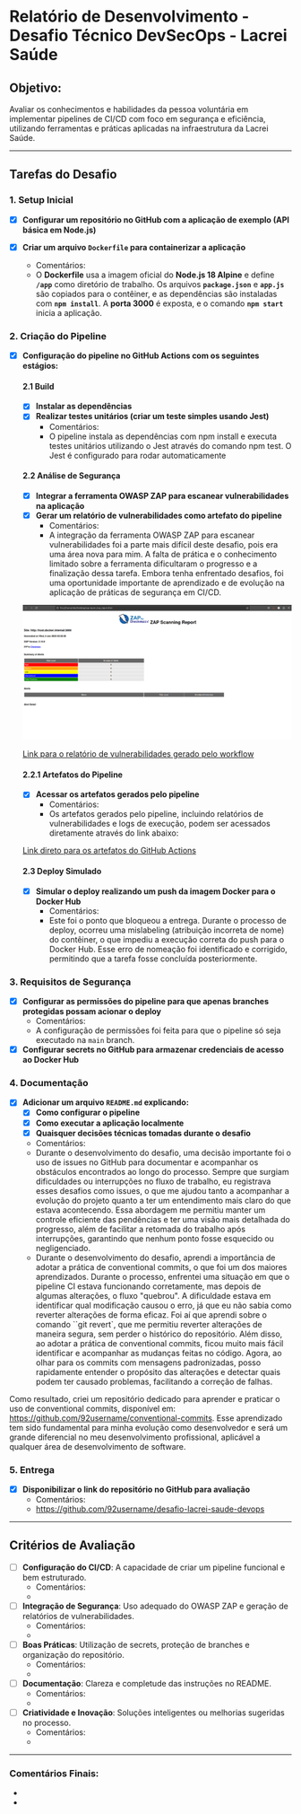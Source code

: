 # Relatório de Desenvolvimento - Desafio Técnico DevSecOps - Lacrei Saúde

## Objetivo:
Avaliar os conhecimentos e habilidades da pessoa voluntária em implementar pipelines de CI/CD com foco em segurança e eficiência, utilizando ferramentas e práticas aplicadas na infraestrutura da Lacrei Saúde.

---

## Tarefas do Desafio

### 1. **Setup Inicial**
- [x] **Configurar um repositório no GitHub com a aplicação de exemplo (API básica em Node.js)**

- [x] **Criar um arquivo `Dockerfile` para containerizar a aplicação**
  - Comentários:
  - O **Dockerfile** usa a imagem oficial do **Node.js 18 Alpine** e define **`/app`** como diretório de trabalho. Os arquivos **`package.json`** e **`app.js`** são copiados para o contêiner, e as dependências são instaladas com **`npm install`**. A **porta 3000** é exposta, e o comando **`npm start`** inicia a aplicação.

### 2. **Criação do Pipeline**
- [x] **Configuração do pipeline no GitHub Actions com os seguintes estágios:**

    #### 2.1 **Build**
    - [x] **Instalar as dependências**
    - [x] **Realizar testes unitários (criar um teste simples usando Jest)**
      - Comentários:
      - O pipeline instala as dependências com npm install e executa testes unitários utilizando o Jest através do comando npm test. O Jest é configurado para rodar automaticamente

    #### 2.2 **Análise de Segurança**
    - [x] **Integrar a ferramenta OWASP ZAP para escanear vulnerabilidades na aplicação**
    - [x] **Gerar um relatório de vulnerabilidades como artefato do pipeline**
      - Comentários:
      - A integração da ferramenta OWASP ZAP para escanear vulnerabilidades foi a parte mais difícil deste desafio, pois era uma área nova para mim. A falta de prática e o conhecimento limitado sobre a ferramenta dificultaram o progresso e a finalização dessa tarefa. Embora tenha enfrentado desafios, foi uma oportunidade importante de aprendizado e de evolução na aplicação de práticas de segurança em CI/CD.
    
    ![Relatório OWASP ZAP](./assets/zap_report.png)

    [Link para o relatório de vulnerabilidades gerado pelo workflow](./assets/zap_report.html)

    #### 2.2.1 **Artefatos do Pipeline**
    - [x] **Acessar os artefatos gerados pelo pipeline**
      - Comentários:
      - Os artefatos gerados pelo pipeline, incluindo relatórios de vulnerabilidades e logs de execução, podem ser acessados diretamente através do link abaixo:

    [Link direto para os artefatos do GitHub Actions](https://github.com/92username/desafio-lacrei-saude-devops/actions/runs/12663360286/artifacts/2399287825)

    #### 2.3 **Deploy Simulado**
    - [x] **Simular o deploy realizando um push da imagem Docker para o Docker Hub**
      - Comentários:
      - Este foi o ponto que bloqueou a entrega. Durante o processo de deploy, ocorreu uma mislabeling (atribuição incorreta de nome) do contêiner, o que impediu a execução correta do push para o Docker Hub. Esse erro de nomeação foi identificado e corrigido, permitindo que a tarefa fosse concluída posteriormente. 

### 3. **Requisitos de Segurança**
- [x] **Configurar as permissões do pipeline para que apenas branches protegidas possam acionar o deploy**
  - Comentários:
  - A configuração de permissões foi feita para que o pipeline só seja executado na `main` branch.
- [x] **Configurar secrets no GitHub para armazenar credenciais de acesso ao Docker Hub**

### 4. **Documentação**
- [x] **Adicionar um arquivo `README.md` explicando:**
  - [x] **Como configurar o pipeline**
  - [x] **Como executar a aplicação localmente**
  - [x] **Quaisquer decisões técnicas tomadas durante o desafio**
  - Comentários:
  - Durante o desenvolvimento do desafio, uma decisão importante foi o uso de issues no GitHub para documentar e acompanhar os obstáculos encontrados ao longo do processo. Sempre que surgiam dificuldades ou interrupções no fluxo de trabalho, eu registrava esses desafios como issues, o que me ajudou tanto a acompanhar a evolução do projeto quanto a ter um entendimento mais claro do que estava acontecendo. Essa abordagem me permitiu manter um controle eficiente das pendências e ter uma visão mais detalhada do progresso, além de facilitar a retomada do trabalho após interrupções, garantindo que nenhum ponto fosse esquecido ou negligenciado.
  - Durante o desenvolvimento do desafio, aprendi a importância de adotar a prática de conventional commits, o que foi um dos maiores aprendizados. Durante o processo, enfrentei uma situação em que o pipeline CI estava funcionando corretamente, mas depois de algumas alterações, o fluxo "quebrou". A dificuldade estava em identificar qual modificação causou o erro, já que eu não sabia como reverter alterações de forma eficaz.
  Foi aí que aprendi sobre o comando ``git revert`, que me permitiu reverter alterações de maneira segura, sem perder o histórico do repositório. Além disso, ao adotar a prática de conventional commits, ficou muito mais fácil identificar e acompanhar as mudanças feitas no código. Agora, ao olhar para os commits com mensagens padronizadas, posso rapidamente entender o propósito das alterações e detectar quais podem ter causado problemas, facilitando a correção de falhas.

Como resultado, criei um repositório dedicado para aprender e praticar o uso de conventional commits, disponível em: https://github.com/92username/conventional-commits. Esse aprendizado tem sido fundamental para minha evolução como desenvolvedor e será um grande diferencial no meu desenvolvimento profissional, aplicável a qualquer área de desenvolvimento de software.

### 5. **Entrega**
- [x] **Disponibilizar o link do repositório no GitHub para avaliação**
  - Comentários:
  - https://github.com/92username/desafio-lacrei-saude-devops

---

## **Critérios de Avaliação**

- [ ] **Configuração do CI/CD**: A capacidade de criar um pipeline funcional e bem estruturado.
  - Comentários:
  - 
- [ ] **Integração de Segurança**: Uso adequado do OWASP ZAP e geração de relatórios de vulnerabilidades.
  - Comentários:
  - 
- [ ] **Boas Práticas**: Utilização de secrets, proteção de branches e organização do repositório.
  - Comentários:
  - 
- [ ] **Documentação**: Clareza e completude das instruções no README.
  - Comentários:
  - 
- [ ] **Criatividade e Inovação**: Soluções inteligentes ou melhorias sugeridas no processo.
  - Comentários:
  - 

---

### **Comentários Finais:**
- 
- 
